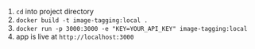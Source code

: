 1) `cd` into project directory
2) `docker build -t image-tagging:local .`
3) `docker run -p 3000:3000 -e "KEY=YOUR_API_KEY" image-tagging:local`
4) app is live at `http://localhost:3000`